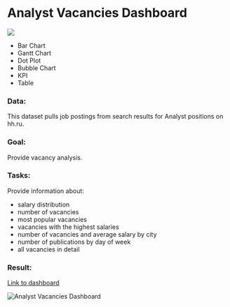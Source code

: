 # Analyst Vacancies Dashboard 

<div>
  <img src="https://upload.wikimedia.org/wikipedia/ru/0/06/Tableau_logo.svg"/>
</div>
<p></p>

-	Bar Chart
-	Gantt Chart
-	Dot Plot
-	Bubble Chart
-	KPI
-	Table

### Data:
This dataset pulls job postings from  search results for Analyst positions on hh.ru.

### Goal:
Provide vacancy analysis.

### Tasks:
Provide information about:
- salary distribution
- number of vacancies
- most popular vacancies
- vacancies with the highest salaries
- number of vacancies and average salary by city
- number of publications by day of week
- all vacancies in detail

<p></p>

### Result:
<a href="https://public.tableau.com/app/profile/alina.sukhoverskaya/viz/Jobmarketanalysis/Dashboard1">Link to dashboard</a>

<div><image src="/Dashboard Analyst Vacancies/Analyst Vacancies Dashboard.png" alt="Analyst Vacancies Dashboard"/></div>
